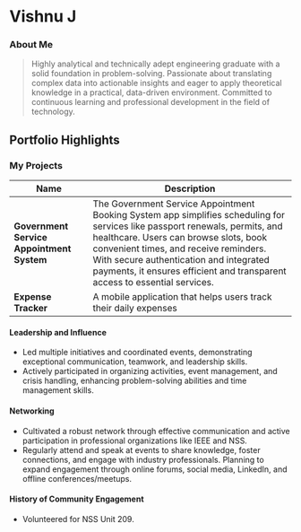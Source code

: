 # Vishnu J

### About Me

> Highly analytical and technically adept engineering graduate with a solid foundation in problem-solving. Passionate about translating complex data into actionable insights and eager to apply theoretical knowledge in a practical, data-driven environment. Committed to continuous learning and professional development in the field of technology.



## Portfolio Highlights

### My Projects

| Name                | Description                                                               | 
|---------------------|---------------------------------------------------------------------------|
| **Government Service Appointment System**  | The Government Service Appointment Booking System app simplifies scheduling for services like passport renewals, permits, and healthcare. Users can browse slots, book convenient times, and receive reminders. With secure authentication and integrated payments, it ensures efficient and transparent access to essential services.                                             | 
| **Expense Tracker**  | A mobile application that helps users track their daily expenses                                              |             |

#### Leadership and Influence

- Led multiple initiatives and coordinated events, demonstrating exceptional communication, teamwork, and leadership skills.
- Actively participated in organizing activities, event management, and crisis handling, enhancing problem-solving abilities and time management skills.

#### Networking

- Cultivated a robust network through effective communication and active participation in professional organizations like IEEE and NSS.
- Regularly attend and speak at events to share knowledge, foster connections, and engage with industry professionals. Planning to expand engagement through online forums, social media, LinkedIn, and offline conferences/meetups.



#### History of Community Engagement

- Volunteered for NSS Unit 209.


